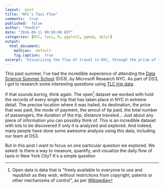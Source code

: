 ```yaml
---
layout:  post
title: "NYC's Taxi Flow"
comments:  true
published:  false
author: "Yeedle"
date: "2016-09-11 09:50:00 EDT"
categories: [NYC, taxi, R, ggplot2, ggmap, dplyr]
output:
  html_document:
    mathjax:  default
    fig_caption:  true
excerpt: "Visualizing the flow of travel in NYC, through the prism of the yellow taxi system."
---
```




This past summer, I've had the incredible experience of attending the [Data Science Summer School](https://ds3.research.microsoft.com/) (DS3), by Microsoft Research NYC. As part of DS3, I got to research some interesting questions using [TLC trip data](http://www.nyc.gov/html/tlc/html/about/trip_record_data.shtml). 

If that sounds boring, think again. The open[^1] dataset we worked with hold the records of every single trip that has taken place in NYC in extreme detail. The precise location where it was hailed, its destination, the price that was paid, the mode of payment, the amout of tip paid, the total number of passengers, the duration of the trip, distance traveled... Just about any piece of information you can possibly think of. This is an incredible dataset with lots to be discovered if only it is analyzed and explored. And indeed, many people have done some awesome analysis using this data, including our team at DS3.


[^1]: Open data is data that is "freely available to everyone to use and republish as they wish, without restrictions from copyright, patents or other mechanisms of control", as per [Wikipedia](https://en.wikipedia.org/wiki/Open_data)

But in this post I want to focus on one particular question we explored. We asked: Is there a way to measure, quantify, and visualize the daily flow of taxis in New York City? It's a simple question

